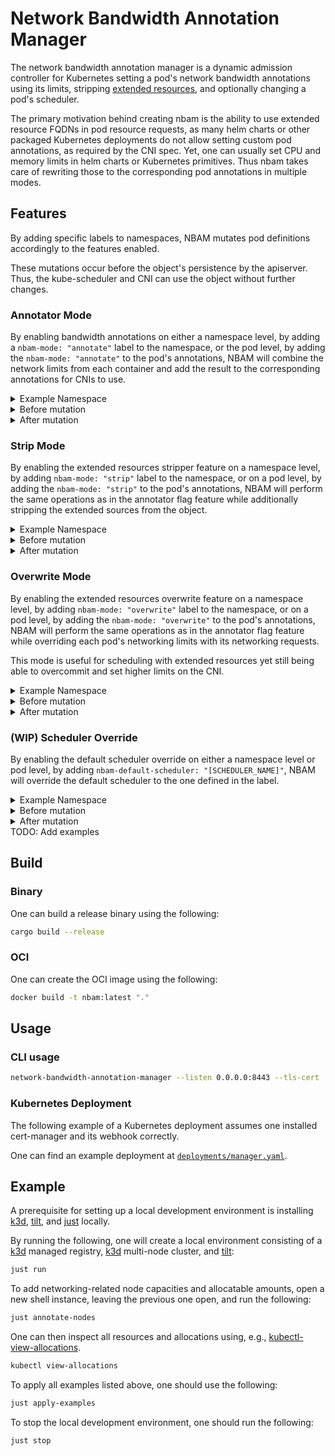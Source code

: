 # Network Bandwidth Annotation Manager

The network bandwidth annotation manager is a dynamic admission controller for Kubernetes setting a pod's network bandwidth annotations using its limits, stripping [extended resources], and optionally changing a pod's scheduler.

The primary motivation behind creating nbam is the ability to use extended resource FQDNs in pod resource requests, as many helm charts or other packaged Kubernetes deployments do not allow setting custom pod annotations, as required by the CNI spec.
Yet, one can usually set CPU and memory limits in helm charts or Kubernetes primitives. Thus nbam takes care of rewriting those to the corresponding pod annotations in multiple modes.

## Features

By adding specific labels to namespaces, NBAM mutates pod definitions accordingly to the features enabled.

These mutations occur before the object's persistence by the apiserver.
Thus, the kube-scheduler and CNI can use the object without further changes.

### Annotator Mode

By enabling bandwidth annotations on either a namespace level, by adding a `nbam-mode: "annotate"` label to the namespace, or the pod level, by adding the `nbam-mode: "annotate"` to the pod's annotations, NBAM will combine the network limits from each container and add the result to the corresponding annotations for CNIs to use.

<details>
<summary>Example Namespace</summary>

```yaml
apiVersion: v1
kind: Namespace
metadata:
  name: nbam-test
  labels:
    nbam-mode: "annotate"
```

</details>

<details>
 <summary>Before mutation</summary>

```yaml
apiVersion: v1
kind: Pod
metadata:
  name: my-pod
  namespace: nbam-test
spec:
  containers:
  - name: my-container
    image: nginx:1.23
    resources:
      requests:
        cpu: 2
        networking.k8s.io/ingress-bandwidth: 1M
        networking.k8s.io/egress-bandwidth: 1M
      limits:
        cpu: 4
        # Limits the ingress bandwidth to 1Mbit/s
        networking.k8s.io/ingress-bandwidth: 1M
        # Limits the egress bandwidth to 1Mbit/s
        networking.k8s.io/egress-bandwidth: 1M
```

</details>

<details>
<summary>After mutation</summary>

```yaml
apiVersion: v1
kind: Pod
metadata:
  name: my-pod
  namespace: nbam-test
  annotations:
    # These annotations are used by CNIs for traffic shaping
    kubernetes.io/ingress-bandwidth: 1M
    kubernetes.io/egress-bandwidth: 1M
    # These additional annotations are set by the mutating webhook for
    # use with custom schedulers
    kubernetes.io/ingress-request: 1M
    kubernetes.io/egress-request: 1M
spec:
  containers:
  - name: my-container
    image: nginx:1.23
    resources:
      requests:
        cpu: 2
        networking.k8s.io/ingress-bandwidth: 1M
        networking.k8s.io/egress-bandwidth: 1M
      limits:
        cpu: 4
        networking.k8s.io/ingress-bandwidth: 1M
        networking.k8s.io/egress-bandwidth: 1M
```

</details>

### Strip Mode

By enabling the extended resources stripper feature on a namespace level, by adding `nbam-mode: "strip"` label to the namespace, or on a pod level, by adding the `nbam-mode: "strip"` to the pod's annotations, NBAM will perform the same operations as in the annotator flag feature while additionally stripping the extended sources from the object.

<details>
<summary>Example Namespace</summary>

```yaml
apiVersion: v1
kind: Namespace
metadata:
  name: nbam-test
  labels:
    nbam-mode: "strip"
```

</details>

<details>
 <summary>Before mutation</summary>

```yaml
apiVersion: v1
kind: Pod
metadata:
  name: my-pod
  namespace: nbam-test
spec:
  containers:
  - name: my-container
    image: nginx:1.23
    resources:
      requests:
        cpu: 2
        networking.k8s.io/ingress-bandwidth: 1M
        networking.k8s.io/egress-bandwidth: 1M
      limits:
        cpu: 4
        # Limits the ingress bandwidth to 2Mbit/s
        networking.k8s.io/ingress-bandwidth: 2M
        # Limits the egress bandwidth to 2Mbit/s
        networking.k8s.io/egress-bandwidth: 2M
```

</details>

<details>
<summary>After mutation</summary>

```yaml
apiVersion: v1
kind: Pod
metadata:
  name: my-pod
  namespace: nbam-test
  annotations:
    kubernetes.io/ingress-bandwidth: 2M
    kubernetes.io/egress-bandwidth: 2M
    kubernetes.io/ingress-request: 1M
    kubernetes.io/egress-request: 1M
spec:
  containers:
  - name: my-container
    image: nginx:1.23
    resources:
      requests:
        cpu: 2
      limits:
        cpu: 4
```

</details>

### Overwrite Mode

By enabling the extended resources overwrite feature on a namespace level, by adding `nbam-mode: "overwrite"` label to the namespace, or on a pod level, by adding the `nbam-mode: "overwrite"` to the pod's annotations, NBAM will perform the same operations as in the annotator flag feature while overriding each pod's networking limits with its networking requests.

This mode is useful for scheduling with extended resources yet still being able to overcommit and set higher limits on the CNI.

<details>
<summary>Example Namespace</summary>

```yaml
apiVersion: v1
kind: Namespace
metadata:
  name: nbam-test
  labels:
    nbam-mode: "overwrite"
```

</details>

<details>
 <summary>Before mutation</summary>

```yaml
apiVersion: v1
kind: Pod
metadata:
  name: my-pod
  namespace: nbam-test
spec:
  containers:
  - name: my-container
    image: nginx:1.23
    resources:
      requests:
        cpu: 2
        networking.k8s.io/ingress-bandwidth: 1M
        networking.k8s.io/egress-bandwidth: 1M
      limits:
        cpu: 4
        # Limits the ingress bandwidth to 2Mbit/s
        networking.k8s.io/ingress-bandwidth: 2M
        # Limits the egress bandwidth to 2Mbit/s
        networking.k8s.io/egress-bandwidth: 2M
```

</details>

<details>
<summary>After mutation</summary>

```yaml
apiVersion: v1
kind: Pod
metadata:
  name: my-pod
  namespace: nbam-test
  annotations:
    kubernetes.io/ingress-bandwidth: 2M
    kubernetes.io/egress-bandwidth: 2M
    kubernetes.io/ingress-request: 1M
    kubernetes.io/egress-request: 1M
spec:
  containers:
  - name: my-container
    image: nginx:1.23
    resources:
      requests:
        cpu: 2
        networking.k8s.io/ingress-bandwidth: 1M
        networking.k8s.io/egress-bandwidth: 1M
      limits:
        cpu: 4
        networking.k8s.io/ingress-bandwidth: 1M
        networking.k8s.io/egress-bandwidth: 1M
```

</details>

### (WIP) Scheduler Override

By enabling the default scheduler override on either a namespace level or pod level, by adding `nbam-default-scheduler: "[SCHEDULER_NAME]"`, NBAM will override the default scheduler to the one defined in the label.

<details>
<summary>Example Namespace</summary>

```yaml
apiVersion: v1
kind: Namespace
metadata:
  name: nbam-test
  labels:
    nbam-default-scheduler: my-scheduler
```

</details>

<details>
<summary>Before mutation</summary>

```yaml
apiVersion: v1
kind: Pod
metadata:
  name: default-scheduler-overwrite
spec:
  containers:
  - name: pod-with-second-annotation-container
    image: registry.k8s.io/pause:2.0
```

</details>

<details>
<summary>After mutation</summary>

```yaml
apiVersion: v1
kind: Pod
metadata:
  name: default-scheduler-overwrite
spec:
  schedulerName: my-scheduler
  containers:
  - name: pod-with-second-annotation-container
    image: registry.k8s.io/pause:2.0
```

</details>
TODO: Add examples

## Build

### Binary

One can build a release binary using the following:

```bash
cargo build --release
```

### OCI

One can create the OCI image using the following:

```bash
docker build -t nbam:latest "."
```

## Usage

### CLI usage

```bash
network-bandwidth-annotation-manager --listen 0.0.0.0:8443 --tls-cert ./cert.pem --tls-key ./key.pem
```

### Kubernetes Deployment

The following example of a Kubernetes deployment assumes one installed cert-manager and its webhook correctly.

One can find an example deployment at [`deployments/manager.yaml`](deployments/manager.yaml).

## Example

A prerequisite for setting up a local development environment is installing [k3d], [tilt], and [just] locally.

By running the following, one will create a local environment consisting of a [k3d] managed registry, [k3d] multi-node cluster, and [tilt]:

```bash
just run
```

To add networking-related node capacities and allocatable amounts, open a new shell instance, leaving the previous one open, and run the following:

```bash
just annotate-nodes
```

One can then inspect all resources and allocations using, e.g., [kubectl-view-allocations](https://github.com/davidB/kubectl-view-allocations).

```bash
kubectl view-allocations
```

To apply all examples listed above, one should use the following:

```bash
just apply-examples
```

To stop the local development environment, one should run the following:

```bash
just stop
```

[extended resources]: https://kubernetes.io/docs/concepts/configuration/manage-resources-containers/#extended-resources
[k3d]: https://k3d.io/v5.4.6/
[tilt]: https://tilt.dev/
[just]: https://github.com/casey/just
